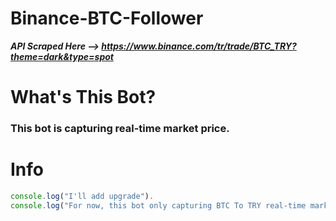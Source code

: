 # Binance-BTC-Follower

***API Scraped Here --> https://www.binance.com/tr/trade/BTC_TRY?theme=dark&type=spot***

# What's This Bot?
<h3>This bot is capturing real-time market price.</h3>

# Info
```js
console.log("I'll add upgrade").
console.log("For now, this bot only capturing BTC To TRY real-time market price.")
```
